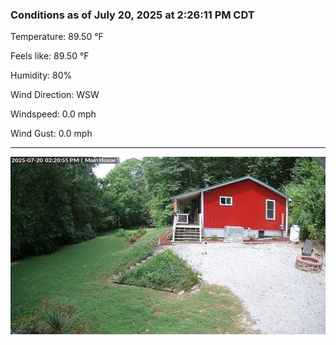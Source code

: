 ### Conditions as of July 20, 2025 at 2:26:11 PM CDT 

Temperature: 89.50 &deg;F

Feels like: 89.50 &deg;F

Humidity: 80%

Wind Direction: WSW

Windspeed: 0.0 mph

Wind Gust: 0.0 mph

---

<img src="./images/latest.jpeg"/>

